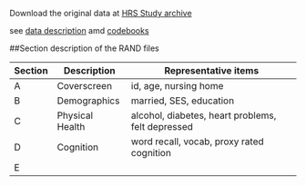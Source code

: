  Download the original data at [HRS Study archive](http://hrsonline.isr.umich.edu/index.php?p=reg)
 
 see [data description](http://hrsonline.isr.umich.edu/index.php?p=showdesc) amd [codebooks](http://hrsonline.isr.umich.edu/index.php?p=showcbk)
 
##Section description of the RAND files

| Section  |Description   | Representative items  |
|---|---|---|
|A   |Coverscreen  | id, age, nursing home  |
|B   | Demographics  | married, SES, education   |
|C   | Physical Health  | alcohol, diabetes, heart problems, felt depressed|
|D   | Cognition | word recall, vocab, proxy rated cognition |
|E   |
